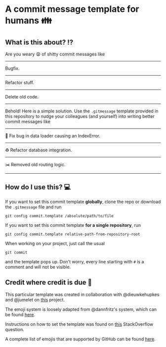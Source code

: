 # A commit message template for humans :family:

## What is this about? :interrobang:

Are you weary :weary: of shitty commit messages like

---
Bugfix. 

--- 
Refactor stuff.

--- 
Delete old code.

---
    
Behold! Here is a simple solution. Use the `.gitmessage` template provided in this repository to nudge your colleagues 
(and yourself) into writing better commit messages like 

---
:bug: Fix bug in data loader causing an IndexError.

---
:recycle: Refactor database integration.

---
:scissors: Removed old routing logic.

---

## How do I use this? :computer:

If you want to set this commit template **globally**, clone the repo or download the `.gitmessage` file and run 

    git config commit.template /absolute/path/to/file
    
If you want to set this commit template **for a single repository**, run 

    git config commit.template relative-path-from-repository-root
    
When working on your project, just call the usual

    git commit 
    
and the template pops up. Don't worry, every line starting with `#` is a comment and will not be visible.

## Credit where credit is due :clap:

This particular template was created in collaboration with @dieuwkehupkes and @jumelet on [this](https://github.com/dieuwkehupkes/diagnosing_lms)
project. 

The emoji system is loosely adapted from @dannfritz's system, which can be found [here](https://github.com/dannyfritz/commit-message-emoji).

Instructions on how to set the template was found on [this](https://stackoverflow.com/questions/21998728/how-to-specify-a-git-commit-message-template-for-a-repository-in-a-file-at-a-rel)
StackOverflow question. 

A complete list of emojis that are supported by GitHub can be found [here](https://gist.github.com/rxaviers/7360908).
